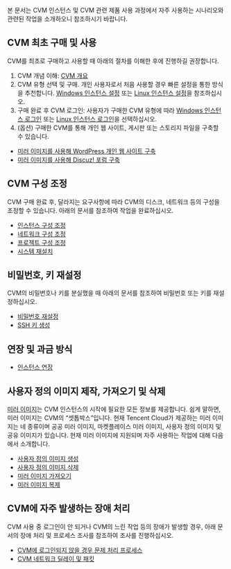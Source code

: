 본 문서는 CVM 인스턴스 및 CVM 관련 제품 사용 과정에서 자주 사용하는 시나리오와 관련된 작업을 소개하오니 참조하시기 바랍니다.


## CVM 최초 구매 및 사용
CVM를 최초로 구매하고 사용할 때 아래의 절차를 이해한 후에 진행하길 권장합니다.

1. CVM 개념 이해: [CVM 개요](https://intl.cloud.tencent.com/document/product/213/495)
2. CVM 유형 선택 및 구매. 개인 사용자로서 처음 사용할 경우 빠른 설정을 통한 방식을 추천합니다. [Windows 인스턴스 설정](https://intl.cloud.tencent.com/document/product/213/2764) 또는 [Linux 인스턴스 설정](https://intl.cloud.tencent.com/document/product/213/2936)을 참조하십시오.
3. 구매 완료 후 CVM 로그인: 사용자가 구매한 CVM 유형에 따라 [Windows 인스턴스 로그인](https://intl.cloud.tencent.com/document/product/213/32498) 또는 [Linux 인스턴스 로그인](https://intl.cloud.tencent.com/document/product/213/5436)을 선택하십시오.
4. (옵션) 구매한 CVM를 통해 개인 웹 사이트, 게시판 또는 스토리지 파일을 구축할 수 있습니다.
 - [미러 이미지를 사용해 WordPress 개인 웹 사이트 구축](https://cloud.tencent.com/document/product/213/9740)
 - [미러 이미지를 사용해 Discuz! 포럼 구축](https://cloud.tencent.com/document/product/213/9753)


## CVM 구성 조정
CVM 구매 완료 후, 달라지는 요구사항에 따라 CVM의 디스크, 네트워크 등의 구성을 조정할 수 있습니다. 아래의 문서를 참조하여 작업을 완료하십시오.
 - [인스턴스 구성 조정](https://intl.cloud.tencent.com/document/product/213/2178)
 - [네트워크 구성 조정](https://intl.cloud.tencent.com/document/product/213/15517)
 - [프로젝트 구성 조정](https://intl.cloud.tencent.com/document/product/213/16514)
 - [시스템 재설치](https://intl.cloud.tencent.com/document/product/213/4933)

## 비밀번호, 키 재설정
CVM의 비밀번호나 키를 분실했을 때 아래의 문서를 참조하여 비밀번호 또는 키를 재설정하십시오.
- [비밀번호 재설정](https://intl.cloud.tencent.com/document/product/213/16566)
- [SSH 키 생성](https://intl.cloud.tencent.com/document/product/213/16691)

## 연장 및 과금 방식
- [인스턴스 연장](https://intl.cloud.tencent.com/document/product/213/6143)

## 사용자 정의 이미지 제작, 가져오기 및 삭제

[미러 이미지](https://intl.cloud.tencent.com/document/product/213/4940)는 CVM 인스턴스의 시작에 필요한 모든 정보를 제공합니다. 쉽게 말하면, 미러 이미지는 CVM의 “셋톱박스”입니다. 현재 Tencent Cloud가 제공하는 미러 이미지는 네 종류이며 공공 미러 이미지, 마켓플레이스 미러 이미지, 사용자 정의 이미지 및 공유 이미지가 있습니다. 현재 미러 이미지에 지원되며 자주 사용하는 작업에 대해 다음에서 소개합니다.

- [사용자 정의 이미지 생성](https://intl.cloud.tencent.com/document/product/213/4942)
- [사용자 정의 이미지 삭제](https://intl.cloud.tencent.com/document/product/213/6036)
- [미러 이미지 가져오기](https://intl.cloud.tencent.com/document/product/213/4945)
- [미러 이미지 복제](https://intl.cloud.tencent.com/document/product/213/4943)

## CVM에 자주 발생하는 장애 처리
CVM 사용 중 로그인이 안 되거나 CVM의 느린 작업 등의 장애가 발생할 경우, 아래 문서의 장애 처리 및 프로세스 조사를 참조하여 조사를 진행하십시오.
- [CVM에 로그인되지 않을 경우 문제 처리 프로세스](https://cloud.tencent.com/document/product/213/34534)
- [CVM 네트워크 딜레이 및 패킷](https://intl.cloud.tencent.com/document/product/213/14638)
